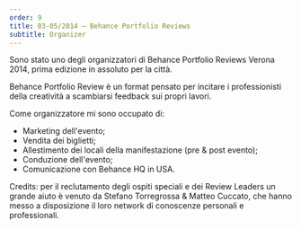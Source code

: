 ```yaml
---
order: 9
title: 03-05/2014 — Behance Portfolio Reviews
subtitle: Organizer
---
```


Sono stato uno degli organizzatori di Behance Portfolio Reviews Verona 2014, prima edizione in assoluto per la citt&agrave;.</p><p>Behance Portfolio Review &egrave; un format pensato per incitare i professionisti della creativit&agrave; a scambiarsi feedback sui propri lavori.</p><p>Come organizzatore mi sono occupato di:</p><ul><li>Marketing dell&#39;evento;</li><li>Vendita dei biglietti;</li><li>Allestimento dei locali della manifestazione (pre &amp; post evento);</li><li>Conduzione dell&#39;evento;</li><li>Comunicazione con Behance HQ in USA.</li></ul><p>Credits: per il reclutamento degli ospiti speciali e dei Review Leaders un grande aiuto &egrave; venuto da Stefano Torregrossa &amp; Matteo Cuccato, che hanno messo a disposizione il loro network di conoscenze personali e professionali.
